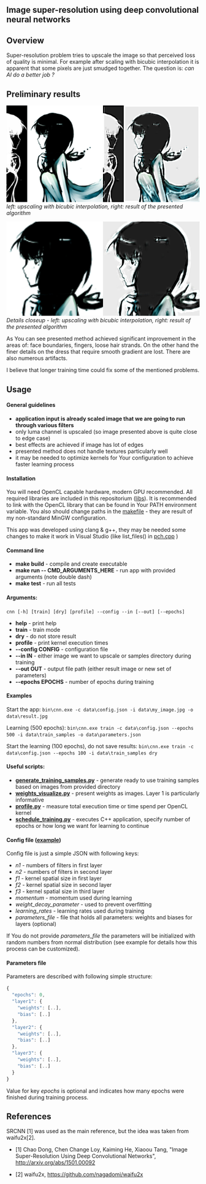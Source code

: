 ## Image super-resolution using deep convolutional neural networks 

## Overview

Super-resolution problem tries to upscale the image so that perceived loss of quality is minimal. For example after scaling with bicubic interpolation it is apparent that some pixels are just smudged together. The question is: *can AI do a better job ?*


## Preliminary results

![Preliminary result](images/compare.jpg)
*left: upscaling with bicubic interpolation, right: result of the presented algorithm*


![Details](images/details.jpg)
*Details closeup - left: upscaling with bicubic interpolation, right: result of the presented algorithm*


As You can see presented method achieved significant improvement in the areas of: face boundaries, fingers, loose hair strands. On the other hand the finer details on the dress that require smooth gradient are lost. There are also numerous artifacts.

I believe that longer training time could fix some of the mentioned problems.


## Usage


#### General guidelines

* **application input is already scaled image that we are going to run through various filters**
* only luma channel is upscaled (so image presented above is quite close to edge case)
* best effects are achieved if image has lot of edges
* presented method does not handle textures particularly well
* it may be needed to optimize kernels for Your configuration to achieve faster learning process


#### Installation

You will need OpenCL capable hardware, modern GPU recommended. All required libraries are included in this repositorium ([libs](/libs)). It is recommended to link with the OpenCL library that can be found in Your PATH environment variable. You also should change paths in the [makefile](makefile) - they are result of my non-standard MinGW configuration.

This app was developed using clang & g++, they may be needed some changes to make it work in Visual Studio (like list_files() in [pch.cpp](src/pch.cpp) )

#### Command line

* **make build** - compile and create executable
* **make run -- CMD_ARGUMENTS_HERE** - run app with provided arguments (note double dash)
* **make test** - run all tests

#### Arguments:

`cnn [-h] [train] [dry] [profile] --config --in [--out] [--epochs]`

* **help** - print help
* **train** - train mode
* **dry** - do not store result
* **profile** - print kernel execution times
* **--config CONFIG** - configuration file
* **--in IN** - either image we want to upscale or samples directory during training
* **--out OUT** - output file path (either result image or new set of parameters)
* **--epochs EPOCHS** - number of epochs during training

#### Examples

Start the app: `bin\cnn.exe -c data\config.json -i data\my_image.jpg -o data\result.jpg`
  
Learning (500 epochs): `bin\cnn.exe train -c data\config.json --epochs 500 -i data\train_samples -o data\parameters.json`
  
Start the learning (100 epochs), do not save results: `bin\cnn.exe train -c data\config.json --epochs 100 -i data\train_samples dry`


#### Useful scripts:

* **[generate_training_samples.py](generate_training_samples.py)** - generate ready to use training samples based on images from provided directory 
* **[weights_visualize.py](weights_visualize.py)** - present weights as images. Layer 1 is particularly informative
* **[profile.py](profile.py)** - measure total execution time or time spend per OpenCL kernel
* **[schedule_training.py](schedule_training.py)** - executes C++ application, specify number of epochs or how long we want for learning to continue


#### Config file ([example](example_config.json))

Config file is just a simple JSON with following keys:
* *n1* - numbers of filters in first layer
* *n2* - numbers of filters in second layer
* *f1* - kernel spatial size in first layer
* *f2* - kernel spatial size in second layer
* *f3* - kernel spatial size in third layer
* *momentum* - momentum used during learning
* *weight_decay_parameter* - used to prevent overfitting
* *learning_rates* - learning rates used during training
* *parameters_file* - file that holds all parameters: weights and biases for layers (optional)

If You do not provide *parameters_file* the parameters will be initialized with random numbers from normal distribution (see example for details how this process can be customized).

#### Parameters file

Parameters are described with following simple structure:
```js
{
  "epochs": 0,
  "layer1": {
    "weights": [..],
    "bias": [..]
  },
  "layer2": {
    "weights": [..],
    "bias": [..]
  },
  "layer3": {
    "weights": [..],
    "bias": [..]
  }
}
```

Value for key *epochs* is optional and indicates how many epochs were finished during training process.


## References

SRCNN [1] was used as the main reference, but the idea was taken from waifu2x[2].

* [1] Chao Dong, Chen Change Loy, Kaiming He, Xiaoou Tang, "Image Super-Resolution Using Deep Convolutional Networks", http://arxiv.org/abs/1501.00092

* [2] waifu2x, https://github.com/nagadomi/waifu2x
